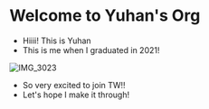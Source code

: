 # Welcome to Yuhan's Org
- Hiiii! This is Yuhan
- This is me when I graduated in 2021!

![IMG_3023](https://user-images.githubusercontent.com/102740368/162560078-676b5db4-c2a5-4c27-8809-155c560719b8.JPG)
- So very excited to join TW!!
- Let's hope I make it through!
